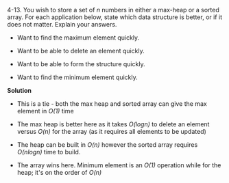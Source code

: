 4-13. You wish to store a set of *n* numbers in either a max-heap or a sorted array. For each application below, state which data structure is better, or if it does not matter. Explain your answers.

* Want to find the maximum element quickly.

* Want to be able to delete an element quickly.

* Want to be able to form the structure quickly.

* Want to find the minimum element quickly.

**Solution**

* This is a tie - both the max heap and sorted array can give the max element in *O(1)* time

* The max heap is better here as it takes *O(logn)* to delete an element versus *O(n)* for the array (as it requires all elements to be updated)  

* The heap can be built in *O(n)* however the sorted array requires *O(nlogn)* time to build. 

* The array wins here. Minimum element is an *O(1)* operation while for the heap; it's on the order of *O(n)*
 